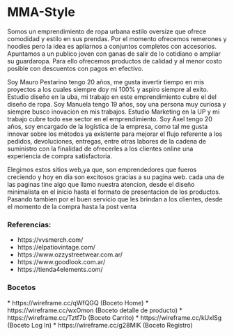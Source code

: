 <h1>MMA-Style</h1>

<p> Somos un emprendimiento de ropa urbana estilo oversize que ofrece comodidad y estilo en sus prendas. Por el momento ofrecemos remerones y hoodies pero la idea es apliarnos a conjuntos completos con accesorios. Apuntamos a un publico joven con ganas de salir de lo cotidiano o ampliar su guardaropa. Para ello ofrecemos productos de calidad y al menor costo posible con descuentos con pagos en efectivo. </p>




<div> Soy Mauro Pestarino tengo 20 años, me gusta invertir tiempo en mis proyectos a los cuales siempre doy mi 100% y aspiro siempre al exito. Estudio diseño en la uba, mi trabajo en este emprendimiento cubre el del diseño de ropa.  
Soy Manuela tengo 19 años, soy una persona muy curiosa y siempre busco inovacion en mis trabajos. Estudio Marketing en la UP y mi trabajo cubre todo ese sector en el emprendimiento. 
Soy Axel tengo 20 años, soy encargado de la logística de la empresa, como tal me gusta innovar sobre los métodos  ya existente para mejorar el flujo referente a los pedidos, devoluciones, entregas, entre otras labores de la cadena de suministro con la finalidad de ofrecerles a los clientes online una experiencia de compra satisfactoria. </div>



Elegimos estos sitios web,ya que, son emprendedores que fueros creciendo y hoy en dia son excitosos gracias a su pagina web. cada una de las paginas tine algo que llamo nuestra atencion, desde el diseño minimalista en el inicio hasta el formato de presentacion de los productos. Pasando tambien por el buen servicio que les brindan a los clientes, desde el momento de la compra hasta la post venta 

<h3> Referencias:</h3> <ul>
    <li> https://vvsmerch.com/ </li>
    <li> https://elpatiovintage.com/ </li>
    <li> https://www.ozzystreetwear.com.ar/ </li>
    <li> https://www.goodlook.com.ar/ </li>
    <li> https://tienda4elements.com/ </li> </ul>
<h3> Bocetos </h3>
* https://wireframe.cc/qWfQGQ (Boceto Home)
* https://wireframe.cc/wxOmon (Boceto detalle de producto)
* https://wireframe.cc/Tztf7b (Boceto Carrito)
* https://wireframe.cc/kUxlSg (Boceto Log In)
* https://wireframe.cc/g28MlK (Boceto Registro)



